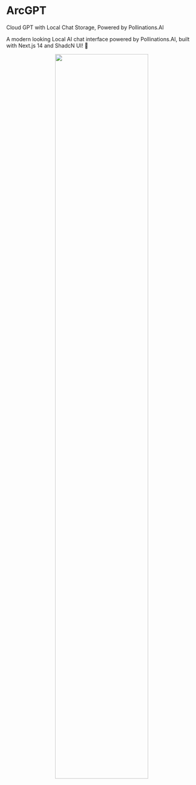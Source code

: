 # ArcGPT
Cloud GPT with Local Chat Storage, Powered by Pollinations.AI

A modern looking Local AI chat interface powered by Pollinations.AI, built with Next.js 14 and ShadcN UI! 🚀

<p align="center">
  <img src="https://raw.githubusercontent.com/catppuccin/catppuccin/main/assets/footers/gray0_ctp_on_line.svg?sanitize=true" width="70%">
</p>

